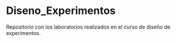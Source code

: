 # Diseno_Experimentos
Repositorio con los laboratorios realizados en el curso de diseño de experimentos.

